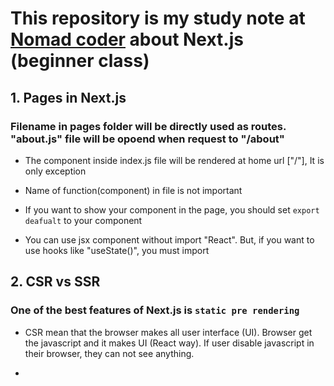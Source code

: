 # This repository is my study note at [Nomad coder](https://nomadcoders.co/) about Next.js (beginner class)

## 1. Pages in Next.js

### Filename in pages folder will be directly used as routes. "about.js" file will be opoend when request to "/about"

- The component inside index.js file will be rendered at home url ["/"], It is only exception

- Name of function(component) in file is not important

- If you want to show your component in the page, you should set `export deafualt` to your component

- You can use jsx component without import "React". But, if you want to use hooks like "useState()", you must import

## 2. CSR vs SSR

### One of the best features of Next.js is `static pre rendering`

- CSR mean that the browser makes all user interface (UI). Browser get the javascript and it makes UI (React way). If user disable javascript in their browser, they can not see anything.

-

